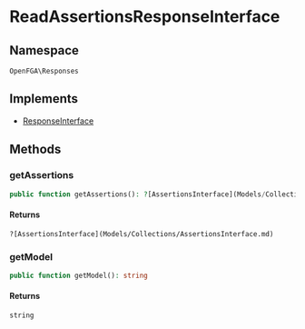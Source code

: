 # ReadAssertionsResponseInterface


## Namespace
`OpenFGA\Responses`

## Implements
* [ResponseInterface](Responses/ResponseInterface.md)

## Methods
### getAssertions


```php
public function getAssertions(): ?[AssertionsInterface](Models/Collections/AssertionsInterface.md)
```



#### Returns
`?[AssertionsInterface](Models/Collections/AssertionsInterface.md)` 

### getModel


```php
public function getModel(): string
```



#### Returns
`string` 

